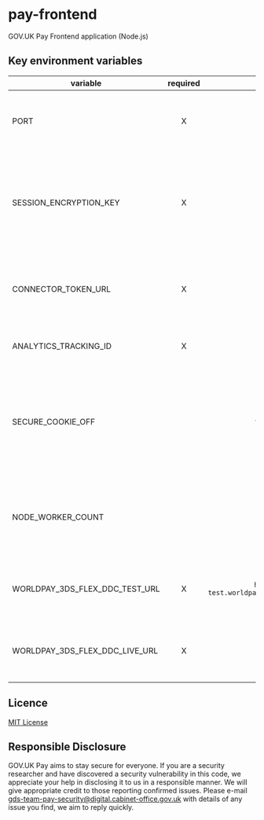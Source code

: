 # pay-frontend
GOV.UK Pay Frontend application (Node.js)

## Key environment variables

| variable                       | required   | default value                                           | Description                                                                                                                                           |
| ---------------------------    | :--------: | :-------------:                                         | -----------------------------------------                                                                                                             |
| PORT                           | X          | 9200                                                    | The port number for the express server to be bound at runtime                                                                                         |
| SESSION_ENCRYPTION_KEY         | X          |                                                         | key to be used by the cookie encryption algorithm. Should be a large unguessable string ([More Info](https://www.npmjs.com/package/client-sessions)). |
| CONNECTOR_TOKEN_URL            | X          |                                                         | The connector endpoint to use when validating the one time token.                                                                                     |
| ANALYTICS_TRACKING_ID          | X          |                                                         | Tracking ID to be used by 'Google-Analytics'.                                                                                                         |
| SECURE_COOKIE_OFF              |            | false/undefined                                         | To switch off generating secure cookies. Set this to `true` only if you are running self service in a `non HTTPS` environment.                        |
| NODE_WORKER_COUNT              |            | 1                                                       | The number of worker threads started by node cluster when run in production mode                                                                      |
| WORLDPAY_3DS_FLEX_DDC_TEST_URL | X          | `https://secure-test.worldpay.com/shopper/3ds/ddc.html` | URL for Device Data Collection (DDC) initiation in TEST                                                                                               |
| WORLDPAY_3DS_FLEX_DDC_LIVE_URL | X          |                                                         | URL for Device Data Collection (DDC) initiation in LIVE                                                                                               |

## Licence

[MIT License](LICENSE)

## Responsible Disclosure

GOV.UK Pay aims to stay secure for everyone. If you are a security researcher and have discovered a security vulnerability in this code, we appreciate your help in disclosing it to us in a responsible manner. We will give appropriate credit to those reporting confirmed issues. Please e-mail gds-team-pay-security@digital.cabinet-office.gov.uk with details of any issue you find, we aim to reply quickly.
